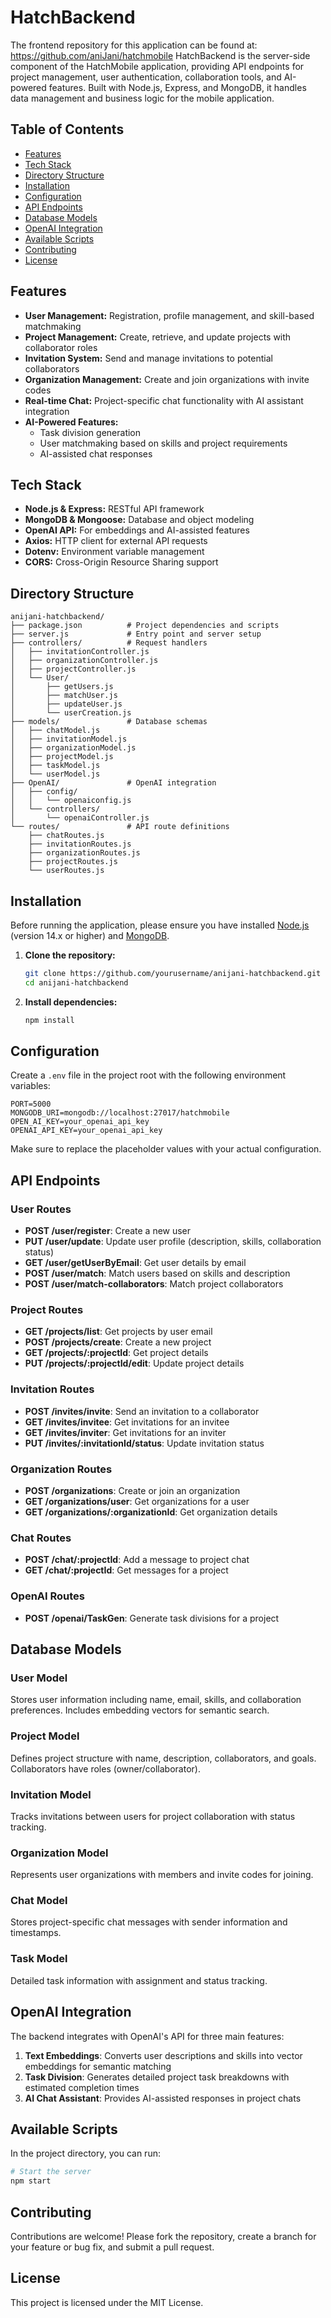 # HatchBackend
The frontend repository for this application can be found at: https://github.com/aniJani/hatchmobile
HatchBackend is the server-side component of the HatchMobile application, providing API endpoints for project management, user authentication, collaboration tools, and AI-powered features. Built with Node.js, Express, and MongoDB, it handles data management and business logic for the mobile application.

## Table of Contents

- [Features](#features)
- [Tech Stack](#tech-stack)
- [Directory Structure](#directory-structure)
- [Installation](#installation)
- [Configuration](#configuration)
- [API Endpoints](#api-endpoints)
- [Database Models](#database-models)
- [OpenAI Integration](#openai-integration)
- [Available Scripts](#available-scripts)
- [Contributing](#contributing)
- [License](#license)

## Features

- **User Management:** Registration, profile management, and skill-based matchmaking
- **Project Management:** Create, retrieve, and update projects with collaborator roles
- **Invitation System:** Send and manage invitations to potential collaborators
- **Organization Management:** Create and join organizations with invite codes
- **Real-time Chat:** Project-specific chat functionality with AI assistant integration
- **AI-Powered Features:**
  - Task division generation
  - User matchmaking based on skills and project requirements
  - AI-assisted chat responses

## Tech Stack

- **Node.js & Express:** RESTful API framework
- **MongoDB & Mongoose:** Database and object modeling
- **OpenAI API:** For embeddings and AI-assisted features
- **Axios:** HTTP client for external API requests
- **Dotenv:** Environment variable management
- **CORS:** Cross-Origin Resource Sharing support

## Directory Structure

```
anijani-hatchbackend/
├── package.json          # Project dependencies and scripts
├── server.js             # Entry point and server setup
├── controllers/          # Request handlers
│   ├── invitationController.js
│   ├── organizationController.js
│   ├── projectController.js
│   └── User/
│       ├── getUsers.js
│       ├── matchUser.js
│       ├── updateUser.js
│       └── userCreation.js
├── models/               # Database schemas
│   ├── chatModel.js
│   ├── invitationModel.js
│   ├── organizationModel.js
│   ├── projectModel.js
│   ├── taskModel.js
│   └── userModel.js
├── OpenAI/               # OpenAI integration
│   ├── config/
│   │   └── openaiconfig.js
│   └── controllers/
│       └── openaiController.js
└── routes/               # API route definitions
    ├── chatRoutes.js
    ├── invitationRoutes.js
    ├── organizationRoutes.js
    ├── projectRoutes.js
    └── userRoutes.js
```

## Installation

Before running the application, please ensure you have installed [Node.js](https://nodejs.org/) (version 14.x or higher) and [MongoDB](https://www.mongodb.com/try/download/community).

1. **Clone the repository:**

   ```bash
   git clone https://github.com/yourusername/anijani-hatchbackend.git
   cd anijani-hatchbackend
   ```

2. **Install dependencies:**

   ```bash
   npm install
   ```

## Configuration

Create a `.env` file in the project root with the following environment variables:

```
PORT=5000
MONGODB_URI=mongodb://localhost:27017/hatchmobile
OPEN_AI_KEY=your_openai_api_key
OPENAI_API_KEY=your_openai_api_key
```

Make sure to replace the placeholder values with your actual configuration.

## API Endpoints

### User Routes

- **POST /user/register**: Create a new user
- **PUT /user/update**: Update user profile (description, skills, collaboration status)
- **GET /user/getUserByEmail**: Get user details by email
- **POST /user/match**: Match users based on skills and description
- **POST /user/match-collaborators**: Match project collaborators

### Project Routes

- **GET /projects/list**: Get projects by user email
- **POST /projects/create**: Create a new project
- **GET /projects/:projectId**: Get project details
- **PUT /projects/:projectId/edit**: Update project details

### Invitation Routes

- **POST /invites/invite**: Send an invitation to a collaborator
- **GET /invites/invitee**: Get invitations for an invitee
- **GET /invites/inviter**: Get invitations for an inviter
- **PUT /invites/:invitationId/status**: Update invitation status

### Organization Routes

- **POST /organizations**: Create or join an organization
- **GET /organizations/user**: Get organizations for a user
- **GET /organizations/:organizationId**: Get organization details

### Chat Routes

- **POST /chat/:projectId**: Add a message to project chat
- **GET /chat/:projectId**: Get messages for a project

### OpenAI Routes

- **POST /openai/TaskGen**: Generate task divisions for a project

## Database Models

### User Model

Stores user information including name, email, skills, and collaboration preferences. Includes embedding vectors for semantic search.

### Project Model

Defines project structure with name, description, collaborators, and goals. Collaborators have roles (owner/collaborator).

### Invitation Model

Tracks invitations between users for project collaboration with status tracking.

### Organization Model

Represents user organizations with members and invite codes for joining.

### Chat Model

Stores project-specific chat messages with sender information and timestamps.

### Task Model

Detailed task information with assignment and status tracking.

## OpenAI Integration

The backend integrates with OpenAI's API for three main features:

1. **Text Embeddings**: Converts user descriptions and skills into vector embeddings for semantic matching
2. **Task Division**: Generates detailed project task breakdowns with estimated completion times
3. **AI Chat Assistant**: Provides AI-assisted responses in project chats

## Available Scripts

In the project directory, you can run:

```bash
# Start the server
npm start

```

## Contributing

Contributions are welcome! Please fork the repository, create a branch for your feature or bug fix, and submit a pull request.

## License

This project is licensed under the MIT License.
